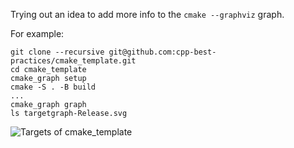 Trying out an idea to add more info to the `cmake --graphviz` graph.

For example:
```
git clone --recursive git@github.com:cpp-best-practices/cmake_template.git
cd cmake_template
cmake_graph setup
cmake -S . -B build
...
cmake_graph graph
ls targetgraph-Release.svg
```

![Targets of cmake_template](./examples/targetgraph-Release.svg)